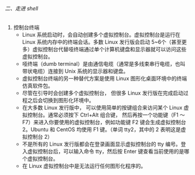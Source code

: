 ###### 二、走进 shell

1. 控制台终端
    - Linux 系统启动时，会自动创建多个虚拟控制台。虚拟控制台是运行在 Linux 系统内存中的终端会话。多数 Linux 发行版会启动 5~6个（甚至更多）虚拟控制台代替哑终端通过单个计算机键盘和显示器就可以访问这些虚拟控制台。
    - 哑终端（dumb terminal）是由通信电缆（通常是多线束串行电缆，也叫带状电缆）连接到 Unix 系统的显示器和键盘。
    - 虚拟控制台终端的另一种替代方案是使用 Linux 图形化桌面环境中的终端仿真软件包。
    - 尽管在引导时会创建多个虚拟控制台， 但很多 Linux 发行版在完成启动过程之后会切换到图形化环境中。
    - 在大多数 Linux 发行版中， 可以使用简单的按键组合来访问某个 Linux 虚拟控制台。通常必须按下 Ctrl+Alt 组合键， 然后再按一个功能键（F1 ～ F7）来进入你要使用的虚拟控制台，例如功能键 F2 键会生成虚拟控制台 2。Ubuntu 和 CentOS 均使用 F1 键。（单词 tty2，其中的 2 表明这是虚拟控制台 2）
    - 不是所有的 Linux 发行版都会在登录画面显示虚拟控制台的 tty 编号。登入虚拟控制台后，可以输入命令 tty，然后按 Enter 键查看当前使用的是哪个虚拟控制台。
    - 在 Linux 虚拟控制台中是无法运行任何图形化程序的。
